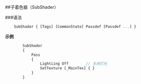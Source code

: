 ##子着色器（SubShader）

###语法
```javascript
    SubShader { [Tags] [CommonState] Passdef [Passdef ...] }
```


**示例**
```javascript
        SubShader
        {
            Pass 
            {
                Lightiing Off        // 关闭灯光
                SetTexture [_MainTex] { }
            }
        }
```























